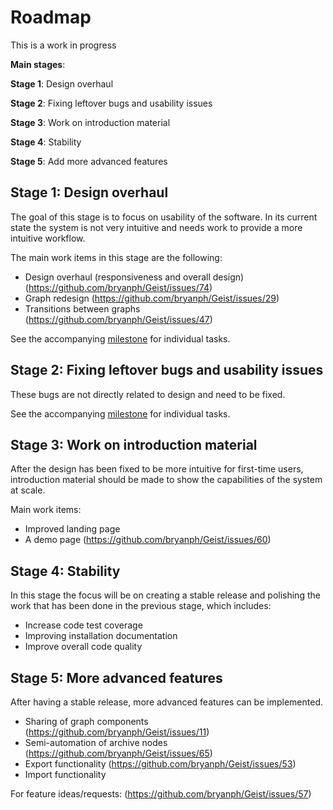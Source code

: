 # Roadmap

This is a work in progress

**Main stages**:

**Stage 1**: Design overhaul

**Stage 2**: Fixing leftover bugs and usability issues

**Stage 3**: Work on introduction material

**Stage 4**: Stability

**Stage 5**: Add more advanced features

## Stage 1: Design overhaul

The goal of this stage is to focus on usability of the software. In its current state the system is not very intuitive and needs work to provide a more intuitive workflow.

The main work items in this stage are the following:
* Design overhaul (responsiveness and overall design) (https://github.com/bryanph/Geist/issues/74)
* Graph redesign (https://github.com/bryanph/Geist/issues/29)
* Transitions between graphs (https://github.com/bryanph/Geist/issues/47)

See the accompanying [milestone](https://github.com/bryanph/Geist/milestone/2) for individual tasks.

## Stage 2: Fixing leftover bugs and usability issues

These bugs are not directly related to design and need to be fixed.

See the accompanying [milestone](https://github.com/bryanph/Geist/milestone/1) for individual tasks.

## Stage 3: Work on introduction material

After the design has been fixed to be more intuitive for first-time users, introduction material should be made to show the capabilities of the system at scale.

Main work items:
* Improved landing page
* A demo page (https://github.com/bryanph/Geist/issues/60)

## Stage 4: Stability
In this stage the focus will be on creating a stable release and polishing the work that has been done in the previous stage, which includes:
* Increase code test coverage
* Improving installation documentation
* Improve overall code quality

## Stage 5: More advanced features
After having a stable release, more advanced features can be implemented.

* Sharing of graph components (https://github.com/bryanph/Geist/issues/11)
* Semi-automation of archive nodes (https://github.com/bryanph/Geist/issues/65)
* Export functionality (https://github.com/bryanph/Geist/issues/53)
* Import functionality

For feature ideas/requests: (https://github.com/bryanph/Geist/issues/57)


